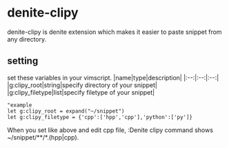 # denite-clipy

denite-clipy is denite extension which makes it easier to paste snippet from any directory.

## setting
set these variables in your vimscript.
|name|type|description|
|:--:|:--:|:--:|
|g:clipy_root|string|specify directory of your snippet|
|g:clipy_filetype|list|specify filetype of your snippet|

```vim
"example
let g:clipy_root = expand("~/snippet")
let g:clipy_filetype = {'cpp':['hpp','cpp'],'python':['py']}
```

When you set like above and edit cpp file, :Denite clipy command shows ~/snippet/**/*.(hpp|cpp).

